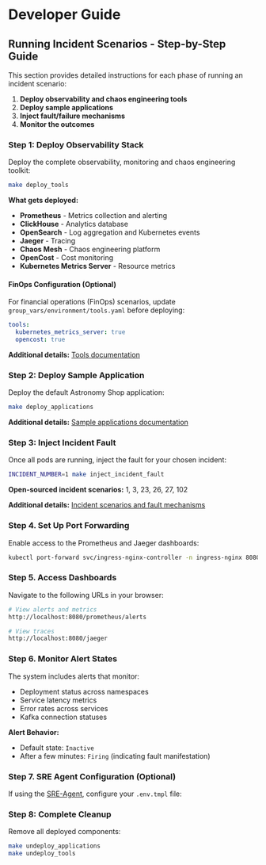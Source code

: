 # Developer Guide

## Running Incident Scenarios - Step-by-Step Guide
This section provides detailed instructions for each phase of running an incident scenario:
1. **Deploy observability and chaos engineering tools**
2. **Deploy sample applications**
3. **Inject fault/failure mechanisms**
4. **Monitor the outcomes**

### Step 1: Deploy Observability Stack

Deploy the complete observability, monitoring and chaos engineering toolkit:

```bash
make deploy_tools
```

**What gets deployed:**
- **Prometheus** - Metrics collection and alerting
- **ClickHouse** - Analytics database
- **OpenSearch** - Log aggregation and Kubernetes events
- **Jaeger** - Tracing
- **Chaos Mesh** - Chaos engineering platform
- **OpenCost** - Cost monitoring
- **Kubernetes Metrics Server** - Resource metrics

#### FinOps Configuration (Optional)
For financial operations (FinOps) scenarios, update `group_vars/environment/tools.yaml` before deploying:

```yaml
tools:
  kubernetes_metrics_server: true
  opencost: true
```

**Additional details:** [Tools documentation](./docs/tools.md)

### Step 2: Deploy Sample Application

Deploy the default Astronomy Shop application:

```bash
make deploy_applications
```

**Additional details:** [Sample applications documentation](./docs/applications.md)

### Step 3: Inject Incident Fault

Once all pods are running, inject the fault for your chosen incident:

```bash
INCIDENT_NUMBER=1 make inject_incident_fault
```

**Open-sourced incident scenarios:** 1, 3, 23, 26, 27, 102

**Additional details:** [Incident scenarios and fault mechanisms](./docs/incident_scenarios.md)

### Step 4. Set Up Port Forwarding
Enable access to the Prometheus and Jaeger dashboards:

```bash
kubectl port-forward svc/ingress-nginx-controller -n ingress-nginx 8080:80 &
```

### Step 5. Access Dashboards
Navigate to the following URLs in your browser:

```bash
# View alerts and metrics
http://localhost:8080/prometheus/alerts

# View traces
http://localhost:8080/jaeger
```

### Step 6. Monitor Alert States
The system includes alerts that monitor:
- Deployment status across namespaces
- Service latency metrics
- Error rates across services
- Kafka connection statuses

**Alert Behavior:**
- Default state: `Inactive`
- After a few minutes: `Firing` (indicating fault manifestation)

### Step 7. SRE Agent Configuration (Optional)
If using the [SRE-Agent](https://github.com/itbench-hub/itbench-sre-agent), configure your `.env.tmpl` file:

### Step 8: Complete Cleanup

Remove all deployed components:

```bash
make undeploy_applications
make undeploy_tools
```
